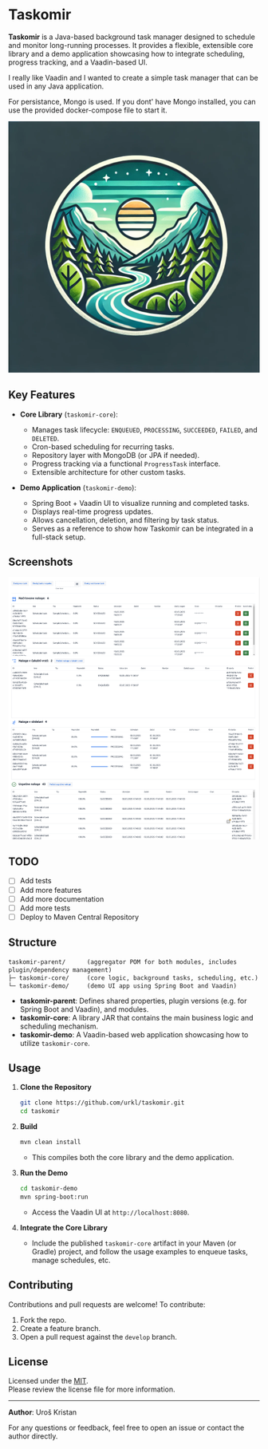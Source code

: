 # Taskomir

**Taskomir** is a Java-based background task manager designed to schedule and monitor long-running processes.
It provides a flexible, extensible core library and a demo application showcasing how to integrate scheduling,
progress tracking, and a Vaadin-based UI.

I really like Vaadin and I wanted to create a simple task manager that can be used in any Java application.

For persistance, Mongo is used. If you dont' have Mongo installed, you can use the provided docker-compose file to start it.


![taskomir.png](taskomir.png)


## Key Features

- **Core Library** (`taskomir-core`):
    - Manages task lifecycle: `ENQUEUED`, `PROCESSING`, `SUCCEEDED`, `FAILED`, and `DELETED`.
    - Cron-based scheduling for recurring tasks.
    - Repository layer with MongoDB (or JPA if needed).
    - Progress tracking via a functional `ProgressTask` interface.
    - Extensible architecture for other custom tasks.

- **Demo Application** (`taskomir-demo`):
    - Spring Boot + Vaadin UI to visualize running and completed tasks.
    - Displays real-time progress updates.
    - Allows cancellation, deletion, and filtering by task status.
    - Serves as a reference to show how Taskomir can be integrated in a full-stack setup.

## Screenshots

![screenshot.png](screenshot.png)


## TODO

- [ ] Add tests
- [ ] Add more features
- [ ] Add more documentation
- [ ] Add more tests
- [ ] Deploy to Maven  Central Repository

## Structure

    taskomir-parent/      (aggregator POM for both modules, includes plugin/dependency management)
    ├─ taskomir-core/     (core logic, background tasks, scheduling, etc.)
    └─ taskomir-demo/     (demo UI app using Spring Boot and Vaadin)

- **taskomir-parent**: Defines shared properties, plugin versions (e.g. for Spring Boot and Vaadin), and modules.
- **taskomir-core**: A library JAR that contains the main business logic and scheduling mechanism.
- **taskomir-demo**: A Vaadin-based web application showcasing how to utilize `taskomir-core`.

## Usage

1. **Clone the Repository**
   ```bash
   git clone https://github.com/urkl/taskomir.git
   cd taskomir
   ```

2. **Build**
   ```bash
   mvn clean install
   ```
    - This compiles both the core library and the demo application.

3. **Run the Demo**
   ```bash
   cd taskomir-demo
   mvn spring-boot:run
   ```
    - Access the Vaadin UI at `http://localhost:8080`.

4. **Integrate the Core Library**
    - Include the published `taskomir-core` artifact in your Maven (or Gradle) project, and follow the usage examples to enqueue tasks, manage schedules, etc.

## Contributing

Contributions and pull requests are welcome! To contribute:

1. Fork the repo.
2. Create a feature branch.
3. Open a pull request against the `develop` branch.

## License

Licensed under the [MIT](LICENSE).  
Please review the license file for more information.

---

**Author**: Uroš Kristan

For any questions or feedback, feel free to open an issue or contact the author directly.  